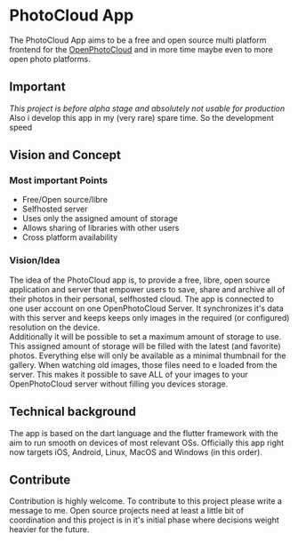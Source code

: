 # PhotoCloud App

The PhotoCloud App aims to be a free and open source multi platform frontend for the [OpenPhotoCloud](https://github.com/mitras2/openPhotoCloudServer-Net) and in more time maybe even to more open photo platforms.

## Important
*This project is before alpha stage and absolutely not usable for production*
Also i develop this app in my (very rare) spare time. So the development speed 

## Vision and Concept
### Most important Points
- Free/Open source/libre
- Selfhosted server
- Uses only the assigned amount of storage
- Allows sharing of libraries with other users
- Cross platform availability

### Vision/Idea
The idea of the PhotoCloud app is, to provide a free, libre, open source application and server
that empower users to save, share and archive all of their photos in their personal, selfhosted cloud.
The app is connected to one user account on one OpenPhotoCloud Server.
It synchronizes it's data with this server and keeps keeps only images in the required (or configured)
resolution on the device.  
Additionally it will be possible to set a maximum amount of storage to use. 
This assigned amount of storage will be filled with the latest (and favorite) photos. 
Everything else will only be available as a minimal thumbnail for the gallery. 
When watching old images, those files need to e loaded from the server.
This makes it possible to save ALL of your images to your OpenPhotoCloud server without filling you devices storage.

## Technical background
The app is based on the dart language and the flutter framework with the aim to run smooth on devices of most relevant OSs.
Officially this app right now targets iOS, Android, Linux, MacOS and Windows (in this order).

## Contribute
Contribution is highly welcome. To contribute to this project please write a message to me. 
Open source projects need at least a little bit of coordination and this project is in it's initial phase
where decisions weight heavier for the future.


